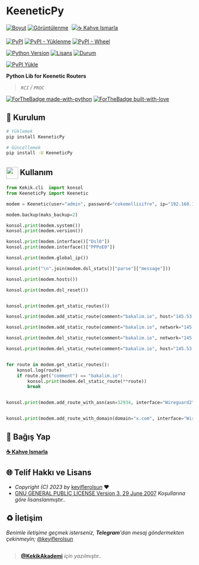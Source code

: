 # KeeneticPy

[![Boyut](https://img.shields.io/github/repo-size/keyiflerolsun/KeeneticPy?logo=git&logoColor=white&label=Boyut)](#)
[![Görüntülenme](https://hits.seeyoufarm.com/api/count/incr/badge.svg?url=https://github.com/keyiflerolsun/KeeneticPy&title=Görüntülenme)](#)
<a href="https://KekikAkademi.org/Kahve" target="_blank"><img src="https://img.shields.io/badge/☕️-Kahve Ismarla-ffdd00" title="☕️ Kahve Ismarla" style="padding-left:5px;"></a>

[![PyPI](https://img.shields.io/pypi/v/KeeneticPy?logo=pypi&logoColor=white&label=PyPI)](https://pypi.org/project/KeeneticPy)
[![PyPI - Yüklenme](https://img.shields.io/pypi/dm/KeeneticPy?logo=pypi&logoColor=white&label=Yüklenme)](https://pypi.org/project/KeeneticPy)
[![PyPI - Wheel](https://img.shields.io/pypi/wheel/KeeneticPy?logo=pypi&logoColor=white&label=Wheel)](https://pypi.org/project/KeeneticPy)

[![Python Version](https://img.shields.io/pypi/pyversions/KeeneticPy?logo=python&logoColor=white&label=Python)](#)
[![Lisans](https://img.shields.io/pypi/l/KeeneticPy?logo=gnu&logoColor=white&label=Lisans)](#)
[![Durum](https://img.shields.io/pypi/status/KeeneticPy?logo=windowsterminal&logoColor=white&label=Durum)](#)

[![PyPI Yükle](https://github.com/keyiflerolsun/KeeneticPy/actions/workflows/pypiYukle.yml/badge.svg)](https://github.com/keyiflerolsun/KeeneticPy/actions/workflows/pypiYukle.yml)

**Python Lib for Keenetic Routers**

> _`RCI` / `PROC`_

[![ForTheBadge made-with-python](https://ForTheBadge.com/images/badges/made-with-python.svg)](https://www.python.org/)
[![ForTheBadge built-with-love](https://ForTheBadge.com/images/badges/built-with-love.svg)](https://GitHub.com/keyiflerolsun/)

## 🚀 Kurulum

```bash
# Yüklemek
pip install KeeneticPy

# Güncellemek
pip install -U KeeneticPy
```

## <img src="https://www.akashtrehan.com/assets/images/emoji/terminal.png" height="32" align="center"> Kullanım

```python
from Kekik.cli  import konsol
from KeeneticPy import Keenetic

modem = Keenetic(user="admin", password="cokomellisifre", ip="192.168.1.1")

modem.backup(maks_backup=2)

konsol.print(modem.system())
konsol.print(modem.version())

konsol.print(modem.interface()["Dsl0"])
konsol.print(modem.interface()["PPPoE0"])

konsol.print(modem.global_ip())

konsol.print("\n".join(modem.dsl_stats()["parse"]["message"]))

konsol.print(modem.hosts())

konsol.print(modem.dsl_reset())


konsol.print(modem.get_static_routes())

konsol.print(modem.add_static_route(comment="bakalim.io", host="145.53.10.71", interface="Wireguard2"))

konsol.print(modem.add_static_route(comment="bakalim.io", network="145.53.10.0", mask="255.255.255.0", interface="Wireguard2"))

konsol.print(modem.del_static_route(comment="bakalim.io", network="145.53.10.0", mask="255.255.255.0", interface="Wireguard2"))

konsol.print(modem.del_static_route(comment="bakalim.io", host="145.53.10.71", interface="Wireguard2"))


for route in modem.get_static_routes():
    konsol.log(route)
    if route.get("comment") == "bakalim.io":
        konsol.print(modem.del_static_route(**route))
        break


konsol.print(modem.add_route_with_asn(asn=32934, interface="Wireguard2"))


konsol.print(modem.add_route_with_domain(domain="x.com", interface="Wireguard2"))
```

## 💸 Bağış Yap

**[☕️ Kahve Ismarla](https://KekikAkademi.org/Kahve)**

## 🌐 Telif Hakkı ve Lisans

* *Copyright (C) 2023 by* [keyiflerolsun](https://github.com/keyiflerolsun) ❤️️
* [GNU GENERAL PUBLIC LICENSE Version 3, 29 June 2007](https://github.com/keyiflerolsun/KeeneticPy/blob/master/LICENSE) *Koşullarına göre lisanslanmıştır..*

## ♻️ İletişim

*Benimle iletişime geçmek isterseniz, **Telegram**'dan mesaj göndermekten çekinmeyin;* [@keyiflerolsun](https://t.me/KekikKahve)

##

> **[@KekikAkademi](https://t.me/KekikAkademi)** *için yazılmıştır..*